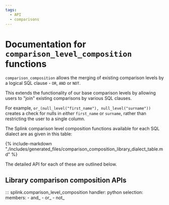 ```yaml
---
tags:
  - API
  - comparisons
---
```

# Documentation for `comparison_level_composition` functions

`comparison_composition` allows the merging of existing comparison levels by a logical SQL clause - `OR`, `AND` or `NOT`.

This extends the functionality of our base comparison levels by allowing users to "join" existing comparisons by various SQL clauses.

For example, `or_(null_level("first_name"), null_level("surname"))` creates a check for nulls in *either* `first_name` or `surname`, rather than restricting the user to a single column.

The Splink comparison level composition functions available for each SQL dialect are as given in this table:

{% include-markdown "./includes/generated_files/comparison_composition_library_dialect_table.md" %}


The detailed API for each of these are outlined below.

## Library comparison composition APIs

::: splink.comparison_level_composition
    handler: python
    selection:
      members:
        - and_
        - or_
        - not_
